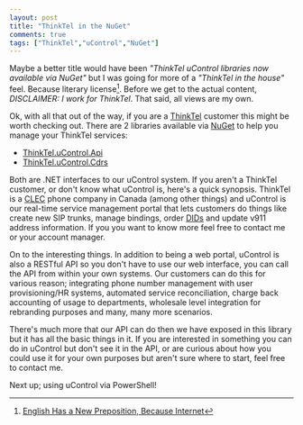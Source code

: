 ```yaml
--- 
layout: post
title: "ThinkTel in the NuGet"
comments: true
tags: ["ThinkTel","uControl","NuGet"]
---
```


Maybe a better title would have been _"ThinkTel uControl libraries now available via NuGet"_ but I was going for more of a _"ThinkTel in the house"_ feel. Because literary license[^1]. Before we get to the actual content, *DISCLAIMER: I work for ThinkTel*. That said, all views are my own.

Ok, with all that out of the way, if you are a [ThinkTel](http://thinktel.ca) customer this might be worth checking out. There are 2 libraries available via [NuGet](http://nuget.org) to help you manage your ThinkTel services:

 * [ThinkTel.uControl.Api](http://nuget.org/packages/ThinkTel.uControl.Api/)
 * [ThinkTel.uControl.Cdrs](http://nuget.org/packages/ThinkTel.uControl.Cdrs/)
 
Both are .NET interfaces to our uControl system. If you aren't a ThinkTel customer, or don't know what uControl is, here's a quick synopsis. ThinkTel is a [CLEC](http://en.wikipedia.org/wiki/Competitive_local_exchange_carrier) phone company in Canada (among other things) and uControl is our real-time service management portal that lets customers do things like create new SIP trunks, manage bindings, order [DIDs](http://en.wikipedia.org/wiki/Direct_inward_dial) and update v911 address information. If you you want to know more feel free to contact me or your account manager.

On to the interesting things. In addition to being a web portal, uControl is also a RESTful API so you don't have to use our web interface, you can call the API from within your own systems. Our customers can do this for various reason; integrating phone number management with user provisioning/HR systems, automated service reconciliation, charge back accounting of usage to departments, wholesale level integration for rebranding purposes and many, many more scenarios.

There's much more that our API can do then we have exposed in this library but it has all the basic things in it. If you are interested in something you can do in uControl but don't see it in the API, or are curious about how you could use it for your own purposes but aren't sure where to start, feel free to contact me.

Next up; using uControl via PowerShell!

[^1]: [English Has a New Preposition, Because Internet](http://www.theatlantic.com/technology/archive/2013/11/english-has-a-new-preposition-because-internet/281601/)
